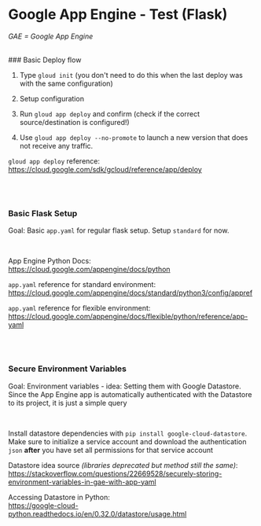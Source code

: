 
# Google App Engine - Test (Flask)

*GAE = Google App Engine*

<br/>
### Basic Deploy flow

1. Type `gloud init` (you don't need to do this when the last deploy was with the same configuration)

2. Setup configuration 

3. Run `gloud app deploy` and confirm (check if the correct source/destination is configured!)

4. Use `gloud app deploy --no-promote` to launch a new version that does not receive any traffic.

`gloud app deploy` reference: <br/>
https://cloud.google.com/sdk/gcloud/reference/app/deploy

<br/><br/>
### Basic Flask Setup

Goal: Basic `app.yaml` for regular flask setup. Setup `standard` for now.

<br/>

App Engine Python Docs: <br/>
https://cloud.google.com/appengine/docs/python


`app.yaml` reference for standard environment: <br/>
https://cloud.google.com/appengine/docs/standard/python3/config/appref


`app.yaml` reference for flexible environment: <br/>
https://cloud.google.com/appengine/docs/flexible/python/reference/app-yaml

<br/><br/>
### Secure Environment Variables

Goal: Environment variables - idea: Setting them with Google Datastore. Since the App Engine app 
is automatically authenticated with the Datastore to its project, it is just a simple query

<br/>

Install datastore dependencies with `pip install google-cloud-datastore`.
Make sure to initialize a service account and download the authentication `json`
**after** you have set all permissions for that service account

Datastore idea source *(libraries deprecated but method still the same)*: <br/>
https://stackoverflow.com/questions/22669528/securely-storing-environment-variables-in-gae-with-app-yaml

Accessing Datastore in Python: <br/>
https://google-cloud-python.readthedocs.io/en/0.32.0/datastore/usage.html
